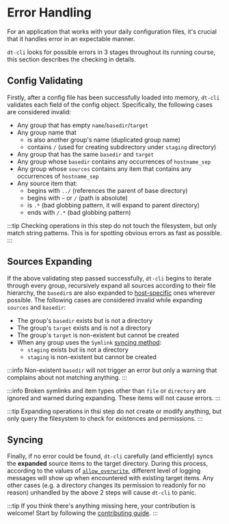 # Error Handling

For an application that works with your daily configuration files, it's
crucial that it handles error in an expectable manner.

`dt-cli` looks for possible errors in 3 stages throughout its running course,
this section describes the checking in details.

## Config Validating

Firstly, after a config file has been successfully loaded into memory,
`dt-cli` validates each field of the config object.  Specifically, the
following cases are considered invalid:

- Any group that has empty `name`/`basedir`/`target`
- Any group name that
  - is also another group's name (duplicated group name)
  - contains `/` (used for creating subdirectory under `staging` directory)
- Any group that has the same `basedir` and `target`
- Any group whose `basedir` contains any occurrences of `hostname_sep`
- Any group whose `sources` contains any item that contains any occurrences of
  `hostname_sep`
- Any source item that:
  - begins with `../` (references the parent of base directory)
  - begins with `~` or `/` (path is absolute)
  - is `.*` (bad globbing pattern, it will expand to parent directory)
  - ends with `/.*` (bad globbing pattern)

:::tip
Checking operations in this step do not touch the filesystem, but only match
string patterns.  This is for spotting obvious errors as fast as possible.
:::

## Sources Expanding

If the above validating step passed successfully, `dt-cli` begins to iterate
through every group, recursively expand all sources according to their file
hierarchy, the `basedir`s are also expanded to
[host-specific](/features/host-specific) ones wherever possible.  The following
cases are considered invalid while expanding `sources` and `basedir`:

- The group's `basedir` exists but is not a directory
- The group's `target` exists and is not a directory
- The group's `target` is non-existent but cannot be created
- When any group uses the `Symlink` [syncing
  method](/config/guide/03-syncing-methods):
  - `staging` exists but iis not a directory
  - `staging` is non-existent but cannot be created

:::info
Non-existent `basedir` will not trigger an error but only a warning that
complains about not matching anything.
:::

:::info
Broken symlinks and item types other than `file` or `directory` are ignored
and warned during expanding.  These items will not cause errors.
:::

:::tip
Expanding operations in thsi step do not create or modify anything, but only
query the filesystem to check for existences and permissions.
:::

## Syncing

Finally, if no error could be found, `dt-cli` carefully (and efficiently)
syncs the **expanded** source items to the target directory.  During this
process, according to the values of
[`allow_overwrite`](/config/key-references#allow-overwrite-1), different
level of logging messages will show up when encountered with existing target
items. Any other cases (e.g. a directory changes its permission to readonly
for no reason) unhandled by the above 2 steps will cause `dt-cli` to panic.

:::tip
If you think there's anything missing here, your contribution is welcome!
Start by following the [contributing guide](/contributing).
:::
